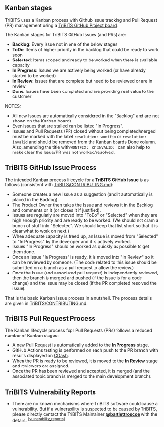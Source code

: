 ## Kanban stages

TriBITS uses a Kanban process with Github Issue tracking and Pull Request (PR) management using a [TriBITS GitHub Project board](https://github.com/TriBITSPub/TriBITS/projects).

The Kanban stages for TriBITS GitHub Issues (and PRs) are:

* **Backlog**: Every issue not in one of the below stages
* **ToDo**: Items of higher priority in the backlog that could be ready to work soon.
* **Selected**: Items scoped and ready to be worked when there is available capacity
* **In Progress**: Issues we are actively being worked (or have already started to be worked)
* **In Review**: Issues that are complete but need to be reviewed or are in review
* **Done**: Issues have been completed and are providing real value to the customer

NOTES:

* All new Issues are automatically considered in the "Backlog" and are not shown on the Kanban boards.
* Even issues that are stalled can be listed "In Progress".
* Issues and Pull Requests (PR) closed without being completed/merged must be marked with the label `resolution: wontfix` or `resolution: invalid` and should be removed from the Kanban boards Done column.  Also, amending the title with `WONTFIX: ` or `INVALID: ` can also help to make clear the Issue/PR was not worked/resolved.

## TriBITS GitHub Issue Process

The intended Kanban process lifecycle for a **TriBITS GitHub Issue** is as follows (consistent with [TriBITS/CONTRIBUTING.md](https://github.com/TriBITSPub/TriBITS/blob/master/CONTRIBUTING.md)):

* Someone creates a new Issue as a suggestion (and it automatically is placed in the Backlog).
* The Product Owner then takes the Issue and reviews it in the Backlog and comments on it (or closes it if justified).
* Issues are regularly are moved into "ToDo" or "Selected" when they are high enough priority and are ready to be worked.  (We should not cram a bunch of stuff into "Selected".  We should keep that list short so that it is clear what to work on next.)
* When adequate capacity is freed up, an Issue is moved from "Selected" to "In Progress" by the developer and it is actively worked.
* Issues "In Progress" should be worked as quickly as possible to get them done.
* Once an Issue "In Progress" is ready, it is moved into "In Review" so it can be reviewed by someone.  (The code related to this issue should be submitted on a branch as a pull request to allow the review.)
* Once the Issue (and associated pull request) is independently reviewed, then the branch is merged and pushed (if the Issue is for a code change) and the Issue may be closed (if the PR completed resolved the issue).

That is the basic Kanban Issue process in a nutshell.  The process details are given in [TriBITS/CONTRIBUTING.md](https://github.com/TriBITSPub/TriBITS/blob/master/CONTRIBUTING.md).

## TriBITS Pull Request Process

The Kanban lifecycle process fopr Pull Requests (PRs) follows a reduced number of Kanban stages:

* A new Pull Request is automatically added to the **In Progress** stage.
* GitHub Actions testing is performed on each push to the PR branch with results displayed on [CDash](https://github.com/TriBITSPub/TriBITS/wiki/TriBITS-CDash-Dashboard).
* When the PR is ready to be reviewed, it is moved to the **In Review** stage and reviewers are assigned.
* Once the PR has been reviewed and accepted, it is merged (and the associated topic branch is merged to the main development branch).

## TriBITS Vulnerability Reports

<a name="vulnerability_reports"/>

* There are no known mechanisms where TriBITS software could cause a vulnerability.  But if a vulnerability is suspected to be caused by TriBITS, please directly contact the TriBITS Maintainer [**@bartlettroscoe**](https://bartlettroscoe.github.io/) with the details. <sup>[<a href="#vulnerability_reports">vulnerability_reports</a>]</sup>

<!--

LocalWords:  Kanban TriBITS

-->
